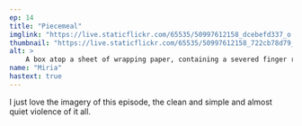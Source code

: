 ```yaml
---
ep: 14
title: "Piecemeal"
imglink: "https://live.staticflickr.com/65535/50997612158_dcebefd337_o.jpg"
thumbnail: "https://live.staticflickr.com/65535/50997612158_722cb78d79_q.jpg"
alt: >
    A box atop a sheet of wrapping paper, containing a severed finger resting on a bed of cotton. Above is written the episode title, &quot;Piecemeal&quot;, and below is a card reading &quot;Lee Rentoul, for immediate consideration&quot;
name: "Miria"
hastext: true
---
```

I just love the imagery of this episode, the clean and simple and almost quiet violence of it all.